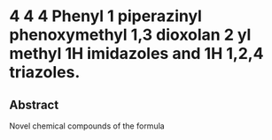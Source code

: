 # 4 4 4 Phenyl 1 piperazinyl phenoxymethyl 1,3 dioxolan 2 yl methyl 1H imidazoles and 1H 1,2,4 triazoles.

## Abstract
Novel chemical compounds of the formula